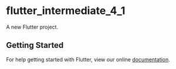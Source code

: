 # flutter_intermediate_4_1

A new Flutter project.

## Getting Started

For help getting started with Flutter, view our online
[documentation](https://flutter.io/).
